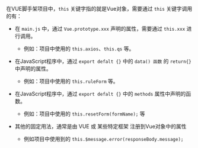 
在VUE脚手架项目中，`this` 关键字指的就是Vue对象，需要通过 `this` 关键字调用的有：

- 在 `main.js` 中，通过 `Vue.prototype.xxx` 声明的属性，需要通过 `this.xxx` 进行调用。
    - 例如：项目中使用的 `this.axios`、`this.qs` 等。

- 在JavaScript程序中，通过 `export defalt {}` 中的 `data() 函数` 的 `return{}` 中声明的属性。
    - 例如：项目中使用的 `this.ruleForm` 等。

- 在JavaScript程序中，通过 `export defalt {}` 中的 `methods` 属性中声明的函数。
    - 例如：项目中使用的 `this.resetForm(formName);` 等

- 其他的固定用法，通常是由 VUE 或 某些特定框架 注册到Vue对象中的属性
    - 例如项目中使用到的 `this.$message.error(responseBody.message);`